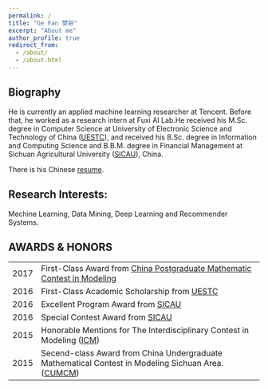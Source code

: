 ```yaml
---
permalink: /
title: "Ge Fan 樊哿"
excerpt: "About me"
author_profile: true
redirect_from: 
  - /about/
  - /about.html
---
```


Biography
---
He is currently an applied machine learning researcher at Tencent. Before that, he worked as a research intern at Fuxi AI Lab.He received his M.Sc. degree in Computer Science at University of Electronic Science and Technology of China ([UESTC](http://en.uestc.edu.cn/)), and received his B.Sc. degree in Information and Computing Science and B.B.M. degree in Financial Management at Sichuan Agricultural University ([SICAU](http://english.sicau.edu.cn/)), China.

There is his Chinese [resume](../files/resume_zh_CN.pdf).

Research Interests:
---
Mechine Learning, Data Mining, Deep Learning and Recommender Systems.

AWARDS & HONORS
---

| |  |
|-------- | ------ |   
| 2017 | First-Class Award from [China Postgraduate Mathematic Contest in Modeling](http://gmcm.seu.edu.cn) | 
| 2016 | First-Class Academic Scholarship from [UESTC](http://en.uestc.edu.cn/)|
| 2016 | Excellent Program Award from [SICAU](http://english.sicau.edu.cn/)|
| 2016 | Special Contest Award from [SICAU](http://english.sicau.edu.cn/)|
| 2015 | Honorable Mentions for The Interdisciplinary Contest in Modeling ([ICM](http://www.comap.com/undergraduate/contests/icm/)) |
| 2015 | Secend-class Award from China Undergraduate Mathematical Contest in Modeling Sichuan Area. ([CUMCM](http://www.mcm.edu.cn/)) |
